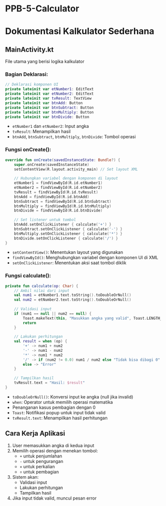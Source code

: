 # PPB-5-Calculator
 

# Dokumentasi Kalkulator Sederhana

## MainActivity.kt
File utama yang berisi logika kalkulator

### Bagian Deklarasi:
```kotlin
// Deklarasi komponen UI
private lateinit var etNumber1: EditText
private lateinit var etNumber2: EditText
private lateinit var tvResult: TextView
private lateinit var btnAdd: Button
private lateinit var btnSubtract: Button
private lateinit var btnMultiply: Button
private lateinit var btnDivide: Button
```
- `etNumber1` dan `etNumber2`: Input angka
- `tvResult`: Menampilkan hasil
- `btnAdd`, `btnSubtract`, `btnMultiply`, `btnDivide`: Tombol operasi

### Fungsi onCreate():
```kotlin
override fun onCreate(savedInstanceState: Bundle?) {
    super.onCreate(savedInstanceState)
    setContentView(R.layout.activity_main) // Set layout XML
    
    // Hubungkan variabel dengan komponen di layout
    etNumber1 = findViewById(R.id.etNumber1)
    etNumber2 = findViewById(R.id.etNumber2)
    tvResult = findViewById(R.id.tvResult)
    btnAdd = findViewById(R.id.btnAdd)
    btnSubtract = findViewById(R.id.btnSubtract)
    btnMultiply = findViewById(R.id.btnMultiply)
    btnDivide = findViewById(R.id.btnDivide)
    
    // Set listener untuk tombol
    btnAdd.setOnClickListener { calculate('+') }
    btnSubtract.setOnClickListener { calculate('-') }
    btnMultiply.setOnClickListener { calculate('*') }
    btnDivide.setOnClickListener { calculate('/') }
}
```
- `setContentView()`: Menentukan layout yang digunakan
- `findViewById()`: Menghubungkan variabel dengan komponen UI di XML
- `setOnClickListener`: Menentukan aksi saat tombol diklik

### Fungsi calculate():
```kotlin
private fun calculate(op: Char) {
    // Ambil nilai dari input
    val num1 = etNumber1.text.toString().toDoubleOrNull()
    val num2 = etNumber2.text.toString().toDoubleOrNull()
    
    // Validasi input
    if (num1 == null || num2 == null) {
        Toast.makeText(this, "Masukkan angka yang valid", Toast.LENGTH_SHORT).show()
        return
    }
    
    // Lakukan perhitungan
    val result = when (op) {
        '+' -> num1 + num2
        '-' -> num1 - num2
        '*' -> num1 * num2
        '/' -> if (num2 != 0.0) num1 / num2 else "Tidak bisa dibagi 0"
        else -> "Error"
    }
    
    // Tampilkan hasil
    tvResult.text = "Hasil: $result"
}
```
- `toDoubleOrNull()`: Konversi input ke angka (null jika invalid)
- `when`: Operator untuk memilih operasi matematika
- Penanganan kasus pembagian dengan 0
- `Toast`: Notifikasi popup untuk input tidak valid
- `tvResult.text`: Menampilkan hasil perhitungan



## Cara Kerja Aplikasi
1. User memasukkan angka di kedua input
2. Memilih operasi dengan menekan tombol:
   - `+` untuk penjumlahan
   - `-` untuk pengurangan
   - `×` untuk perkalian
   - `÷` untuk pembagian
3. Sistem akan:
   - Validasi input
   - Lakukan perhitungan
   - Tampilkan hasil
4. Jika input tidak valid, muncul pesan error

